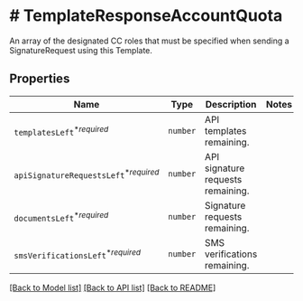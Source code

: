 # # TemplateResponseAccountQuota

An array of the designated CC roles that must be specified when sending a SignatureRequest using this Template.

## Properties

Name | Type | Description | Notes
------------ | ------------- | ------------- | -------------
| `templatesLeft`<sup>*_required_</sup> | ```number``` |  API templates remaining.  |  |
| `apiSignatureRequestsLeft`<sup>*_required_</sup> | ```number``` |  API signature requests remaining.  |  |
| `documentsLeft`<sup>*_required_</sup> | ```number``` |  Signature requests remaining.  |  |
| `smsVerificationsLeft`<sup>*_required_</sup> | ```number``` |  SMS verifications remaining.  |  |

[[Back to Model list]](../../README.md#models) [[Back to API list]](../../README.md#endpoints) [[Back to README]](../../README.md)

